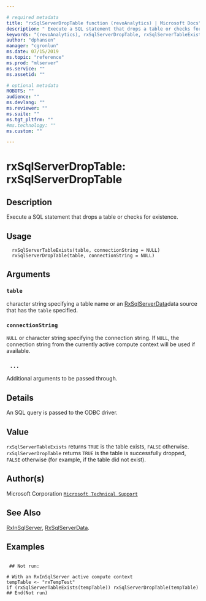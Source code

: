 ```yaml
--- 

# required metadata 
title: "rxSqlServerDropTable function (revoAnalytics) | Microsoft Docs" 
description: " Execute a SQL statement that drops a table or checks for existence. " 
keywords: "(revoAnalytics), rxSqlServerDropTable, rxSqlServerTableExists, file" 
author: "dphansen" 
manager: "cgronlun" 
ms.date: 07/15/2019
ms.topic: "reference" 
ms.prod: "mlserver" 
ms.service: "" 
ms.assetid: "" 

# optional metadata 
ROBOTS: "" 
audience: "" 
ms.devlang: "" 
ms.reviewer: "" 
ms.suite: "" 
ms.tgt_pltfrm: "" 
#ms.technology: "" 
ms.custom: "" 

--- 
```




 # rxSqlServerDropTable:  rxSqlServerDropTable  
 ## Description

Execute a SQL statement that drops a table or checks for existence.


 ## Usage

```   
  rxSqlServerTableExists(table, connectionString = NULL)
  rxSqlServerDropTable(table, connectionString = NULL)

```


 ## Arguments



 ### `table`
  character string specifying a table name or an [RxSqlServerData](RxSqlServerData.md)data source that has the `table` specified.  



 ### `connectionString`
 `NULL` or character string specifying the connection string.  If `NULL`, the connection string from the currently  active compute context will be used if available.  



 ### ` ...`
  Additional arguments to be passed through.  




 ## Details

An SQL query is passed to the ODBC driver.


 ## Value

`rxSqlServerTableExists` returns `TRUE` is the table exists, `FALSE` otherwise.
`rxSqlServerDropTable` returns `TRUE` is the table is successfully dropped, 
`FALSE` otherwise (for example, if the table did not exist).


 ## Author(s)

Microsoft Corporation [`Microsoft Technical Support`](https://go.microsoft.com/fwlink/?LinkID=698556&clcid=0x409)





 ## See Also

[RxInSqlServer](RxInSqlServer.md),
[RxSqlServerData](RxSqlServerData.md).

 ## Examples

 ```

  ## Not run:

# With an RxInSqlServer active compute context
tempTable <- "rxTempTest"
if (rxSqlServerTableExists(tempTable)) rxSqlServerDropTable(tempTable)
 ## End(Not run) 
```




